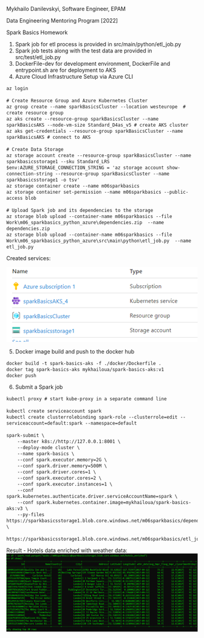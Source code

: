 Mykhailo Danilevskyi, Software Engineer, EPAM

Data Engineering Mentoring Program [2022]

Spark Basics Homework

1. Spark job for etl process is provided in src/main/python/etl_job.py
2. Spark job tests along with the test data are provided in src/test/etl_job.py
3. DockerFile-dev for development environment, DockerFile and entrypoint.sh are for deployment to AKS 
4. Azure Cloud Infrastructure Setup via Azure CLI
```
az login

# Create Resource Group and Azure Kubernetes Cluster
az group create --name sparkBasicsCluster --location westeurope  # create resource group
az aks create --resource-group sparkBasicsCluster --name sparkBasicsAKS --node-vm-size Standard_D4as_v5 # create AKS cluster
az aks get-credentials --resource-group sparkBasicsCluster --name sparkBasicsAKS # connect to AKS

# Create Data Storage  
az storage account create --resource-group sparkBasicsCluster --name sparkbasicsstorage1 --sku Standard_LRS
$env:AZURE_STORAGE_CONNECTION_STRING = 'az storage account show-connection-string --resource-group sparkBasicsCluster --name sparkbasicsstorage1 -o tsv'
az storage container create --name m06sparkbasics
az storage container set-permission --name m06sparkbasics --public-access blob

# Upload Spark job and its dependencies to the storage
az storage blob upload --container-name m06sparkbasics --file Work\m06_sparkbasics_python_azure\dependencies.zip  --name dependencies.zip
az storage blob upload --container-name m06sparkbasics --file Work\m06_sparkbasics_python_azure\src\main\python\etl_job.py  --name etl_job.py
```
Created services:

![img_1.png](screenshots/img_1.png)

5. Docker image build and push to the docker hub
```
docker build -t spark-basics-aks -f ./docker/Dockerfile . 
docker tag spark-basics-aks mykhailoua/spark-basics-aks:v1 
docker push
```

6. Submit a Spark job
``` 
kubectl proxy # start kube-proxy in a separate command line

kubectl create serviceaccount spark
kubectl create clusterrolebinding spark-role --clusterrole=edit --serviceaccount=default:spark --namespace=default

spark-submit \
    --master k8s://http://127.0.0.1:8001 \
    --deploy-mode cluster \
    --name spark-basics \
    --conf spark.executor.memory=2G \
    --conf spark.driver.memory=500M \
    --conf spark.driver.cores=1 \
    --conf spark.executor.cores=2 \
    --conf spark.executor.instances=1 \
    --conf spark.kubernetes.authenticate.driver.serviceAccountName=spark \
    --conf spark.kubernetes.container.image=mykhailoua/spark-basics-aks:v3 \
    --py-files https://sparkbasicsstorage1.blob.core.windows.net/m06sparkbasics/dependencies.zip \
    https://sparkbasicsstorage1.blob.core.windows.net/m06sparkbasics/etl_job.py
```

Result - Hotels data enriched with weather data:
![img.png](screenshots/img.png)